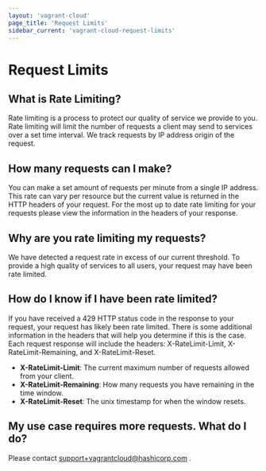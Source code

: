 ```yaml
---
layout: 'vagrant-cloud'
page_title: 'Request Limits'
sidebar_current: 'vagrant-cloud-request-limits'
---
```


# Request Limits

## What is Rate Limiting?

Rate limiting is a process to protect our quality of service we provide to you. Rate limiting will limit the number of requests a client may send to services over a set time interval. We track requests by IP address origin of the request.

## How many requests can I make?

You can make a set amount of requests per minute from a single IP address. This rate can vary per resource but the current value is returned in the HTTP headers of your request. For the most up to date rate limiting for your requests please view the information in the headers of your response.

## Why are you rate limiting my requests?

We have detected a request rate in excess of our current threshold. To provide a high quality of services to all users, your request may have been rate limited.

## How do I know if I have been rate limited?

If you have received a 429 HTTP status code in the response to your request, your request has likely been rate limited. There is some additional information in the headers that will help you determine if this is the case. Each request response will include the headers: X-RateLimit-Limit, X-RateLimit-Remaining, and X-RateLimit-Reset.

- **X-RateLimit-Limit**: The current maximum number of requests allowed from your client.
- **X-RateLimit-Remaining**: How many requests you have remaining in the time window.
- **X-RateLimit-Reset**: The unix timestamp for when the window resets.

## My use case requires more requests. What do I do?

Please contact
<a href="mailto:support+vagrantcloud@hashicorp.com">
support+vagrantcloud@hashicorp.com
</a>.
